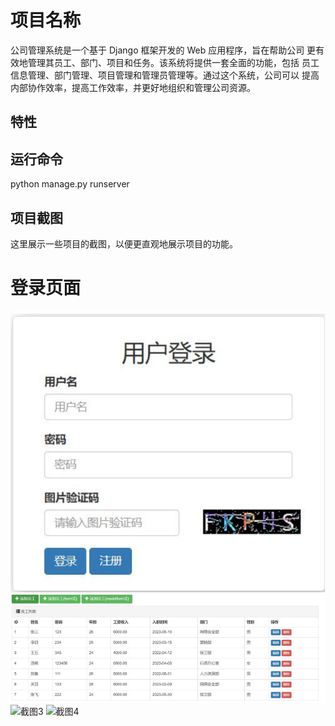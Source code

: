 # 项目名称

公司管理系统是一个基于 Django 框架开发的 Web 应用程序，旨在帮助公司
更有效地管理其员工、部门、项目和任务。该系统将提供一套全面的功能，包括
员工信息管理、部门管理、项目管理和管理员管理等。通过这个系统，公司可以
提高内部协作效率，提高工作效率，并更好地组织和管理公司资源。

## 特性



## 运行命令
python manage.py runserver


## 项目截图

这里展示一些项目的截图，以便更直观地展示项目的功能。

# 登录页面
![截图1](https://github.com/xxxpyNG/gongsiguanlixit/blob/b21a383fb1223c989d7ffb7e5e5ae767170f0f70/photo/2.png)
![截图2](https://github.com/xxxpyNG/gongsiguanlixit/blob/f248e478a20162a69d2dcd642ec4828b9d676520/photo/1.png)
![截图3](https://github.com/yourusername/yourproject/raw/main/images/screenshot2.png)
![截图4](https://github.com/yourusername/yourproject/raw/main/images/screenshot3.png)
